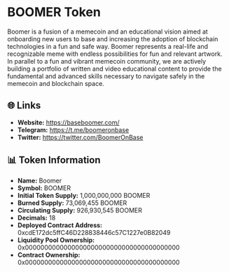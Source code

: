 # BOOMER Token

Boomer is a fusion of a memecoin and an educational vision aimed at onboarding new users to base and increasing the adoption of blockchain technologies in a fun and safe way. Boomer represents a real-life and recognizable meme with endless possibilities for fun and relevant artwork. In parallel to a fun and vibrant memecoin community, we are actively building a portfolio of written and video educational content to provide the fundamental and advanced skills necessary to navigate safely in the memecoin and blockchain space.

## 🌐 Links
- **Website:** https://baseboomer.com/
- **Telegram:** https://t.me/boomeronbase
- **Twitter:** https://twitter.com/BoomerOnBase

## 📊 Token Information
- **Name:** Boomer
- **Symbol:** BOOMER
- **Initial Token Supply:** 1,000,000,000 BOOMER
- **Burned Supply:** 73,069,455 BOOMER
- **Circulating Supply:** 926,930,545 BOOMER
- **Decimals:** 18
- **Deployed Contract Address:** 0xcdE172dc5ffC46D228838446c57C1227e0B82049
- **Liquidity Pool Ownership:** 0x0000000000000000000000000000000000000000
- **Contract Ownership:** 0x0000000000000000000000000000000000000000
